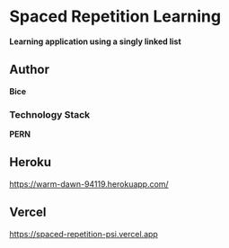# Spaced Repetition Learning
**Learning application using a singly linked list**

## Author
**Bice**

### Technology Stack
**PERN**

## Heroku
https://warm-dawn-94119.herokuapp.com/

## Vercel
https://spaced-repetition-psi.vercel.app